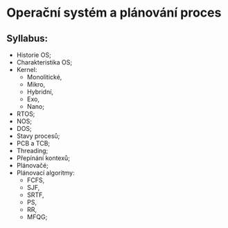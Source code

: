 # Operační systém a plánování proces

## Syllabus:

- Historie OS;
- Charakteristika OS;
- Kernel:
    - Monolitické,
    - Mikro,
    - Hybridní,
    - Exo,
    - Nano;
- RTOS;
- NOS;
- DOS;
- Stavy procesů;
- PCB a TCB;
- Threading;
- Přepínání kontexů;
- Plánovačé;
- Plánovací algoritmy:
    - FCFS,
    - SJF,
    - SRTF,
    - PS,
    - RR,
    - MFQG;
